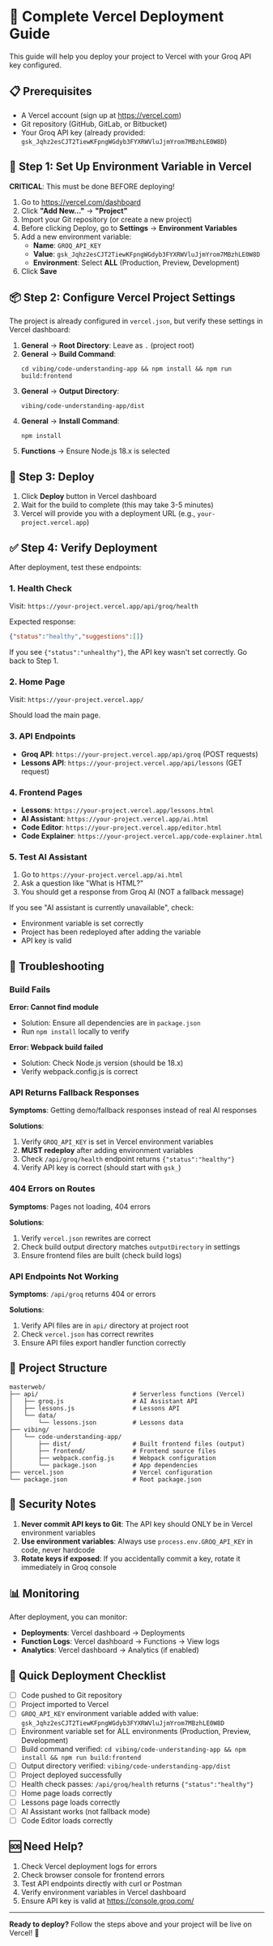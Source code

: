 # 🚀 Complete Vercel Deployment Guide

This guide will help you deploy your project to Vercel with your Groq API key configured.

## 📋 Prerequisites

- A Vercel account (sign up at https://vercel.com)
- Git repository (GitHub, GitLab, or Bitbucket)
- Your Groq API key (already provided: `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`)

## 🔑 Step 1: Set Up Environment Variable in Vercel

**CRITICAL**: This must be done BEFORE deploying!

1. Go to https://vercel.com/dashboard
2. Click **"Add New..."** → **"Project"**
3. Import your Git repository (or create a new project)
4. Before clicking Deploy, go to **Settings** → **Environment Variables**
5. Add a new environment variable:
   - **Name**: `GROQ_API_KEY`
   - **Value**: `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`
   - **Environment**: Select **ALL** (Production, Preview, Development)
6. Click **Save**

## 📦 Step 2: Configure Vercel Project Settings

The project is already configured in `vercel.json`, but verify these settings in Vercel dashboard:

1. **General** → **Root Directory**: Leave as `.` (project root)
2. **General** → **Build Command**: 
   ```
   cd vibing/code-understanding-app && npm install && npm run build:frontend
   ```
3. **General** → **Output Directory**: 
   ```
   vibing/code-understanding-app/dist
   ```
4. **General** → **Install Command**: 
   ```
   npm install
   ```
5. **Functions** → Ensure Node.js 18.x is selected

## 🚀 Step 3: Deploy

1. Click **Deploy** button in Vercel dashboard
2. Wait for the build to complete (this may take 3-5 minutes)
3. Vercel will provide you with a deployment URL (e.g., `your-project.vercel.app`)

## ✅ Step 4: Verify Deployment

After deployment, test these endpoints:

### 1. Health Check
Visit: `https://your-project.vercel.app/api/groq/health`

Expected response:
```json
{"status":"healthy","suggestions":[]}
```

If you see `{"status":"unhealthy"}`, the API key wasn't set correctly. Go back to Step 1.

### 2. Home Page
Visit: `https://your-project.vercel.app/`

Should load the main page.

### 3. API Endpoints
- **Groq API**: `https://your-project.vercel.app/api/groq` (POST requests)
- **Lessons API**: `https://your-project.vercel.app/api/lessons` (GET request)

### 4. Frontend Pages
- **Lessons**: `https://your-project.vercel.app/lessons.html`
- **AI Assistant**: `https://your-project.vercel.app/ai.html`
- **Code Editor**: `https://your-project.vercel.app/editor.html`
- **Code Explainer**: `https://your-project.vercel.app/code-explainer.html`

### 5. Test AI Assistant

1. Go to `https://your-project.vercel.app/ai.html`
2. Ask a question like "What is HTML?"
3. You should get a response from Groq AI (NOT a fallback message)

If you see "AI assistant is currently unavailable", check:
- Environment variable is set correctly
- Project has been redeployed after adding the variable
- API key is valid

## 🔧 Troubleshooting

### Build Fails

**Error: Cannot find module**
- Solution: Ensure all dependencies are in `package.json`
- Run `npm install` locally to verify

**Error: Webpack build failed**
- Solution: Check Node.js version (should be 18.x)
- Verify webpack.config.js is correct

### API Returns Fallback Responses

**Symptoms**: Getting demo/fallback responses instead of real AI responses

**Solutions**:
1. Verify `GROQ_API_KEY` is set in Vercel environment variables
2. **MUST redeploy** after adding environment variables
3. Check `/api/groq/health` endpoint returns `{"status":"healthy"}`
4. Verify API key is correct (should start with `gsk_`)

### 404 Errors on Routes

**Symptoms**: Pages not loading, 404 errors

**Solutions**:
1. Verify `vercel.json` rewrites are correct
2. Check build output directory matches `outputDirectory` in settings
3. Ensure frontend files are built (check build logs)

### API Endpoints Not Working

**Symptoms**: `/api/groq` returns 404 or errors

**Solutions**:
1. Verify API files are in `api/` directory at project root
2. Check `vercel.json` has correct rewrites
3. Ensure API files export handler function correctly

## 📁 Project Structure

```
masterweb/
├── api/                          # Serverless functions (Vercel)
│   ├── groq.js                   # AI Assistant API
│   ├── lessons.js                # Lessons API
│   └── data/
│       └── lessons.json          # Lessons data
├── vibing/
│   └── code-understanding-app/
│       ├── dist/                 # Built frontend files (output)
│       ├── frontend/             # Frontend source files
│       ├── webpack.config.js     # Webpack configuration
│       └── package.json          # App dependencies
├── vercel.json                   # Vercel configuration
└── package.json                  # Root package.json
```

## 🔐 Security Notes

1. **Never commit API keys to Git**: The API key should ONLY be in Vercel environment variables
2. **Use environment variables**: Always use `process.env.GROQ_API_KEY` in code, never hardcode
3. **Rotate keys if exposed**: If you accidentally commit a key, rotate it immediately in Groq console

## 📊 Monitoring

After deployment, you can monitor:
- **Deployments**: Vercel dashboard → Deployments
- **Function Logs**: Vercel dashboard → Functions → View logs
- **Analytics**: Vercel dashboard → Analytics (if enabled)

## 🎯 Quick Deployment Checklist

- [ ] Code pushed to Git repository
- [ ] Project imported to Vercel
- [ ] `GROQ_API_KEY` environment variable added with value: `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`
- [ ] Environment variable set for ALL environments (Production, Preview, Development)
- [ ] Build command verified: `cd vibing/code-understanding-app && npm install && npm run build:frontend`
- [ ] Output directory verified: `vibing/code-understanding-app/dist`
- [ ] Project deployed successfully
- [ ] Health check passes: `/api/groq/health` returns `{"status":"healthy"}`
- [ ] Home page loads correctly
- [ ] Lessons page loads correctly
- [ ] AI Assistant works (not fallback mode)
- [ ] Code Editor loads correctly

## 🆘 Need Help?

1. Check Vercel deployment logs for errors
2. Check browser console for frontend errors
3. Test API endpoints directly with curl or Postman
4. Verify environment variables in Vercel dashboard
5. Ensure API key is valid at https://console.groq.com/

---

**Ready to deploy?** Follow the steps above and your project will be live on Vercel! 🎉

